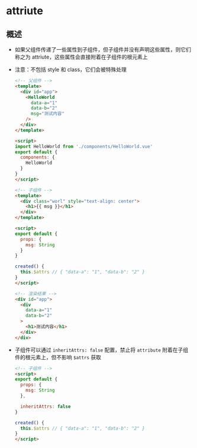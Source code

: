 # attriute

## 概述

+ 如果父组件传递了一些属性到子组件，但子组件并没有声明这些属性，则它们称之为 attriute，这些属性会直接附着在子组件的根元素上

+ 注意：不包括 style 和 class，它们会被特殊处理

  ```html
  <!-- 父组件 -->
  <template>
    <div id="app">
      <HelloWorld
        data-a="1"
        data-b="2"
        msg="测试内容"
      />
    </div>
  </template>

  <script>
  import HelloWorld from './components/HelloWorld.vue'
  export default {
    components: {
      HelloWorld
    }
  }
  </script>
  ```

  ```html
  <!-- 子组件 -->
  <template>
    <div class="worl" style="text-align: center">
      <h1>{{ msg }}</h1>
    </div>
  </template>

  <script>
  export default {
    props: {
      msg: String
    }
  }

  created() {
    this.$attrs // { "data-a": "1", "data-b": "2" }
  }
  </script>
  ```

  ```html
  <!-- 渲染结果 -->
  <div id="app">
    <div
      data-a="1"
      data-b="2"
    >
      <h1>测试内容</h1>
    </div>
  </div>
  ```

+ 子组件可以通过 `inheritAttrs: false` 配置，禁止将 `attribute` 附着在子组件的根元素上，但不影响 `$attrs` 获取

  ```html
  <!-- 子组件 -->
  <script>
  export default {
    props: {
      msg: String
    },

    inheritAttrs: false
  }

  created() {
    this.$attrs // { "data-a": "1", "data-b": "2" }
  }
  </script>
  ```
